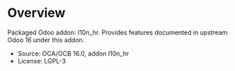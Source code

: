# Overview

Packaged Odoo addon: l10n_hr. Provides features documented in upstream Odoo 16 under this addon.

- Source: OCA/OCB 16.0, addon l10n_hr
- License: LGPL-3
